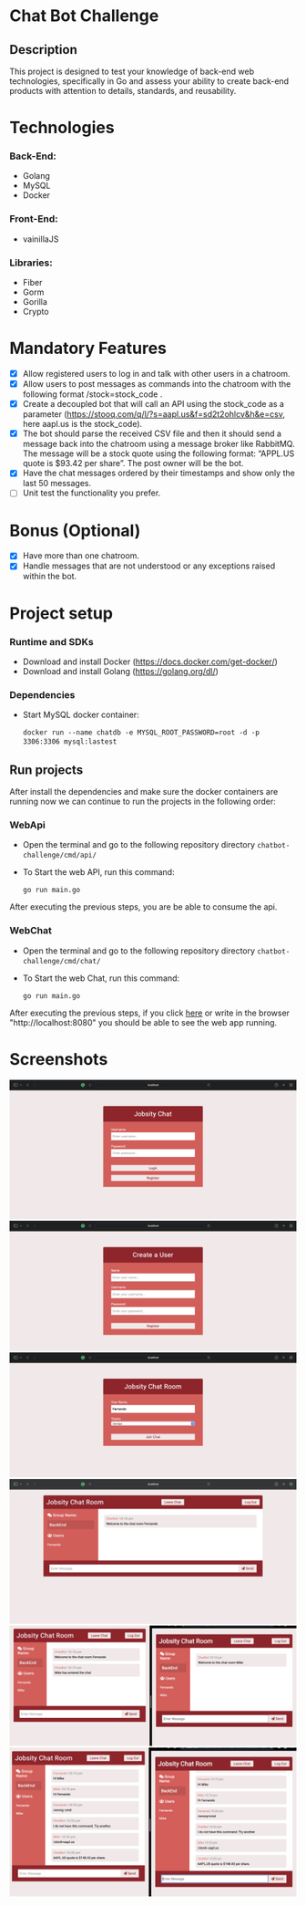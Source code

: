 # Chat Bot Challenge

## Description
This project is designed to test your knowledge of back-end web technologies, specifically in Go
and assess your ability to create back-end products with attention to details, standards, and
reusability.

# Technologies

### Back-End:

- Golang
- MySQL
- Docker

### Front-End:

- vainillaJS

### Libraries:

- Fiber
- Gorm
- Gorilla
- Crypto

# Mandatory Features

- [x] Allow registered users to log in and talk with other users in a chatroom.
- [x] Allow users to post messages as commands into the chatroom with the following format /stock=stock_code .
- [x] Create a decoupled bot that will call an API using the stock_code as a parameter (https://stooq.com/q/l/?s=aapl.us&f=sd2t2ohlcv&h&e=csv, here aapl.us is the stock_code).
- [x] The bot should parse the received CSV file and then it should send a message back into the chatroom using a message broker like RabbitMQ. The message will be a stock quote using the following format: “APPL.US quote is $93.42 per share”. The post owner will be the bot.
- [x] Have the chat messages ordered by their timestamps and show only the last 50 messages.
- [ ] Unit test the functionality you prefer.

# Bonus (Optional)

- [x] Have more than one chatroom.
- [x] Handle messages that are not understood or any exceptions raised within the bot.

# Project setup

### Runtime and SDKs

- Download and install Docker (https://docs.docker.com/get-docker/)
- Download and install Golang (https://golang.org/dl/)

### Dependencies

- Start MySQL docker container:

    ````
	docker run --name chatdb -e MYSQL_ROOT_PASSWORD=root -d -p 3306:3306 mysql:lastest
	````

## Run projects

After install the dependencies and make sure the docker containers are running now we can continue to run the projects in the following order:

### **WebApi**

- Open the terminal and go to the following repository directory `chatbot-challenge/cmd/api/`

- To Start the web API, run this command:

    ````
	go run main.go
	````

After executing the previous steps, you are be able to consume the api.

### **WebChat**

- Open the terminal and go to the following repository directory `chatbot-challenge/cmd/chat/`

- To Start the web Chat, run this command:

    ````
	go run main.go
	````

After executing the previous steps, if you click [here](http://localhost:8080) or write in the browser "http://localhost:8080" you should be able to see the web app running.


# Screenshots

![Chat LoginPage](https://github.com/fehepe/chatbot-challenge/blob/main/img/LoginPage.png?raw=true)
![Chat RegisterPage](https://github.com/fehepe/chatbot-challenge/blob/main/img/RegisterPage.png?raw=true)
![Chat RoomPage](https://github.com/fehepe/chatbot-challenge/blob/main/img/RoomPage.png?raw=true)
![Chat ChatPage](https://github.com/fehepe/chatbot-challenge/blob/main/img/ChatPage.png?raw=true)
![Chat 2ClientChat](https://github.com/fehepe/chatbot-challenge/blob/main/img/2ClientChat.png?raw=true)
![Chat BotCmds](https://github.com/fehepe/chatbot-challenge/blob/main/img/BotCmds.png?raw=true)

